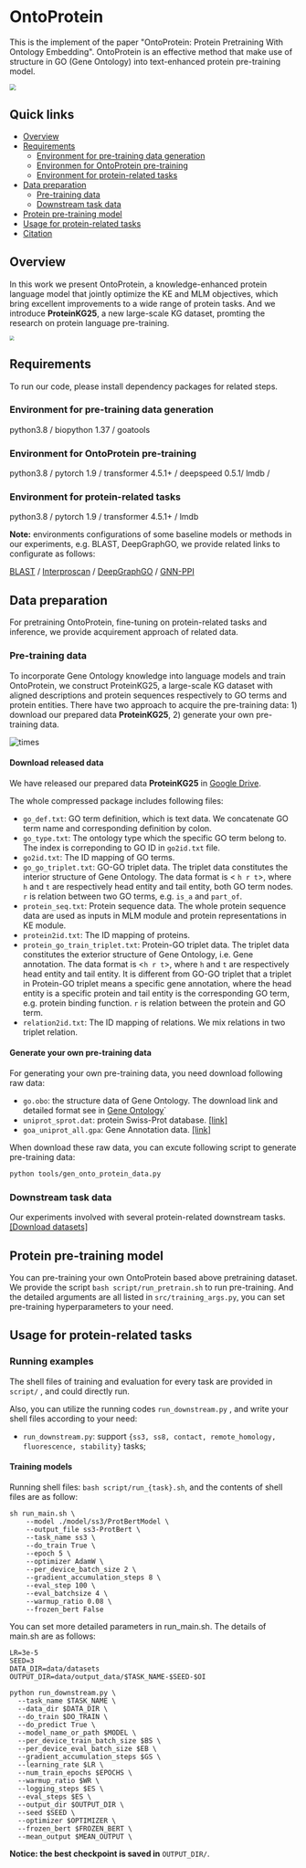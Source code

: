 # OntoProtein

This is the implement of the paper "OntoProtein: Protein Pretraining With Ontology Embedding". OntoProtein is an effective method that make use of structure in GO (Gene Ontology) into text-enhanced protein pre-training model.

<img src="resources/img/model.png" style="zoom:70%;" />

## Quick links

* [Overview](#overview)
* [Requirements](#requirements)
  * [Environment for pre-training data generation](#environment-for-pre-training-data-generation)
  * [Environmen for OntoProtein pre-training](#environment-for-ontoprotein-pre-training)
  * [Environment for protein-related tasks](#environment-for-protein-related-tasks)
* [Data preparation](#data-preparation)
  * [Pre-training data](#pre-training-data)
  * [Downstream task data](#downstream-task-data)
* [Protein pre-training model](#protein-pre-training-model)
* [Usage for protein-related tasks](#usage-for-protein-related-tasks)
* [Citation](#citation)

## Overview
<span id="overview"></span>

In this work we present OntoProtein, a knowledge-enhanced protein language model that jointly optimize the KE and MLM objectives, which bring excellent improvements to a wide range of protein tasks. And we introduce **ProteinKG25**, a new large-scale KG dataset, promting the research on protein language pre-training.

<img src="resources/img/main.jpg" style="zoom:50%;" />

## Requirements
<span id="requirements"></span>
To run our code, please install dependency packages for related steps.

### Environment for pre-training data generation
<span id="environment-for-pre-training-data-generation"></span>
python3.8 / biopython 1.37 / goatools

### Environment for OntoProtein pre-training
<span id="environment-for-ontoprotein-pre-training"></span>
python3.8 / pytorch 1.9 / transformer 4.5.1+ / deepspeed 0.5.1/ lmdb / 

### Environment for protein-related tasks
<span id="environment-for-protein-related-tasks"></span>
python3.8 / pytorch 1.9 / transformer 4.5.1+ / lmdb

**Note:** environments configurations of some baseline models or methods in our experiments, e.g. BLAST, DeepGraphGO, we provide related links to configurate as follows:

[BLAST](https://www.ncbi.nlm.nih.gov/books/NBK569861/) / [Interproscan](https://github.com/ebi-pf-team/interproscan) / [DeepGraphGO](https://github.com/yourh/DeepGraphGO) / [GNN-PPI](https://github.com/lvguofeng/GNN_PPI)

## Data preparation
<span id="data-preparation"></span>
For pretraining OntoProtein, fine-tuning on protein-related tasks and inference, we provide acquirement approach of related data.

### Pre-training data
<span id="pre-training-data"></span>
To incorporate Gene Ontology knowledge into language models and train OntoProtein, we construct ProteinKG25, a large-scale KG dataset with aligned descriptions and protein sequences respectively to GO terms and protein entities. There have two approach to acquire the pre-training data: 1) download our prepared data **ProteinKG25**, 2) generate your own pre-training data.

![times](resources/img/times.png)

#### Download released data

We have released our prepared data **ProteinKG25** in [Google Drive](https://drive.google.com/file/d/1oVUVg44nhbgdFIxMp6Rq07HXrhIi7tsx/view?usp=sharing).

The whole compressed package includes following files:

- `go_def.txt`: GO term definition, which is text data. We concatenate GO term name and corresponding definition by colon.
- `go_type.txt`: The ontology type which the specific GO term belong to. The index is correponding to GO ID in `go2id.txt` file.
- `go2id.txt`: The ID mapping of GO terms.
- `go_go_triplet.txt`: GO-GO triplet data. The triplet data constitutes the interior structure of Gene Ontology. The data format is < `h r t`>, where `h` and `t` are respectively head entity and tail entity, both GO term nodes. `r` is relation between two GO terms, e.g. `is_a` and `part_of`.
- `protein_seq.txt`: Protein sequence data. The whole protein sequence data are used as inputs in MLM module and protein representations in KE module.
- `protein2id.txt`: The ID mapping of proteins.
- `protein_go_train_triplet.txt`: Protein-GO triplet data. The triplet data constitutes the exterior structure of Gene Ontology, i.e. Gene annotation. The data format is <`h r t`>, where `h` and `t` are respectively head entity and tail entity. It is different from GO-GO triplet that a triplet in Protein-GO triplet means a specific gene annotation, where the head entity is a specific protein and tail entity is the corresponding GO term, e.g. protein binding function. `r` is relation between the protein and GO term.
- `relation2id.txt`:  The ID mapping of relations. We mix relations in two triplet relation.

#### Generate your own pre-training data

For generating your own pre-training data, you need download following raw data:

- `go.obo`: the structure data of Gene Ontology. The download link and detailed format see in [Gene Ontology](http://geneontology.org/docs/download-ontology/)`
- `uniprot_sprot.dat`: protein Swiss-Prot database. [[link]](https://www.uniprot.org/downloads)
- `goa_uniprot_all.gpa`: Gene Annotation data. [[link]](https://ftp.ebi.ac.uk/pub/databases/GO/goa/old/UNIPROT/)

When download these raw data, you can excute following script to generate pre-training data:

```bash
python tools/gen_onto_protein_data.py
```

### Downstream task data
<span id="downstream-task-data"></span>
Our experiments involved with several protein-related downstream tasks. [[Download datasets]](https://drive.google.com/file/d/1elanRIPuYEMgY749ZwrlBPRKOTPaoRQ_/view)

## Protein pre-training model
<span id="protein-pre-training-model"></span>
You can pre-training your own OntoProtein based above pretraining dataset. We provide the script `bash script/run_pretrain.sh` to run pre-training. And the detailed arguments are all listed in `src/training_args.py`, you can set pre-training hyperparameters to your  need.

## Usage for protein-related tasks
<span id="usage-for-protein-related-tasks"></span>

### Running examples

The shell files of training and evaluation for every task are provided in `script/` , and could directly run.

Also, you can utilize the running codes `run_downstream.py` , and write your shell files according to your need:

- `run_downstream.py`: support `{ss3, ss8, contact, remote_homology, fluorescence, stability}` tasks;

#### Training models

Running shell files: `bash script/run_{task}.sh`, and the contents of shell files are as follow:

```shell
sh run_main.sh \
    --model ./model/ss3/ProtBertModel \
    --output_file ss3-ProtBert \
    --task_name ss3 \
    --do_train True \
    --epoch 5 \
    --optimizer AdamW \
    --per_device_batch_size 2 \
    --gradient_accumulation_steps 8 \
    --eval_step 100 \
    --eval_batchsize 4 \
    --warmup_ratio 0.08 \
    --frozen_bert False
```

You can set more detailed parameters in run_main.sh. The details of main.sh are as follows:

```shell
LR=3e-5
SEED=3
DATA_DIR=data/datasets
OUTPUT_DIR=data/output_data/$TASK_NAME-$SEED-$OI

python run_downstream.py \
  --task_name $TASK_NAME \
  --data_dir $DATA_DIR \
  --do_train $DO_TRAIN \
  --do_predict True \
  --model_name_or_path $MODEL \
  --per_device_train_batch_size $BS \
  --per_device_eval_batch_size $EB \
  --gradient_accumulation_steps $GS \
  --learning_rate $LR \
  --num_train_epochs $EPOCHS \
  --warmup_ratio $WR \
  --logging_steps $ES \
  --eval_steps $ES \
  --output_dir $OUTPUT_DIR \
  --seed $SEED \
  --optimizer $OPTIMIZER \
  --frozen_bert $FROZEN_BERT \
  --mean_output $MEAN_OUTPUT \

```

**Notice: the best checkpoint is saved in** `OUTPUT_DIR/`.